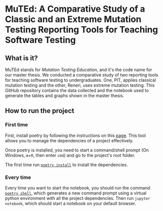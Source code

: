 # MuTEd: A Comparative Study of a Classic and an Extreme Mutation Testing Reporting Tools for Teaching Software Testing

## What is it?

MuTEd stands for *Mutation Testing Education*, and it's the code name for our master thesis. We conducted a comparative study of two reporting tools for teaching software testing to undergraduates. One, PIT, applies classical mutation testing and the other, Reneri, uses extreme mutation testing. This GitHub repository contains the data collected and the notebook used to generate the tables and graphs shown in the master thesis.

## How to run the project

### First time

First, install poetry by following the instructions on this [page](https://python-poetry.org/docs/#installation). This tool allows you to manage the dependencies of a project effectively.

Once poetry is installed, you need to start a command/shell prompt (On Windows, `⊞`+`R`, then enter `cmd`) and go to the project's root folder.

The first time run [`poetry install`](https://python-poetry.org/docs/cli/#install) to install the dependencies.

### Every time

Every time you want to start the notebook, you should run the command [`poetry shell`](https://python-poetry.org/docs/cli/#shell), which generates a new command prompt using a virtual python environment with all the project dependencies. Then run `jupyter notebook`, which should start a notebook on your default browser.




